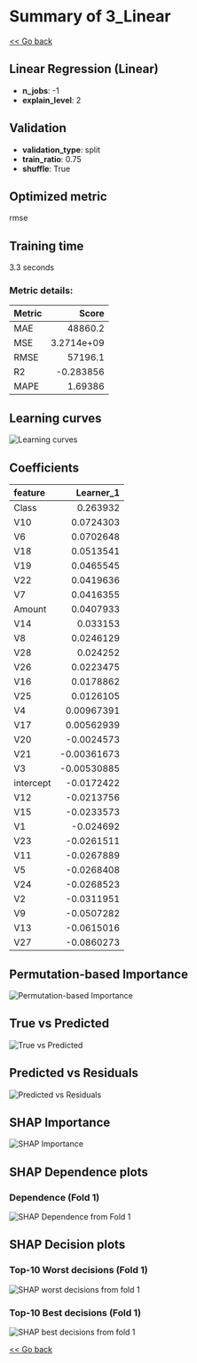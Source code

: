 # Summary of 3_Linear

[<< Go back](../README.md)


## Linear Regression (Linear)
- **n_jobs**: -1
- **explain_level**: 2

## Validation
 - **validation_type**: split
 - **train_ratio**: 0.75
 - **shuffle**: True

## Optimized metric
rmse

## Training time

3.3 seconds

### Metric details:
| Metric   |          Score |
|:---------|---------------:|
| MAE      | 48860.2        |
| MSE      |     3.2714e+09 |
| RMSE     | 57196.1        |
| R2       |    -0.283856   |
| MAPE     |     1.69386    |



## Learning curves
![Learning curves](learning_curves.png)

## Coefficients
| feature   |   Learner_1 |
|:----------|------------:|
| Class     |  0.263932   |
| V10       |  0.0724303  |
| V6        |  0.0702648  |
| V18       |  0.0513541  |
| V19       |  0.0465545  |
| V22       |  0.0419636  |
| V7        |  0.0416355  |
| Amount    |  0.0407933  |
| V14       |  0.033153   |
| V8        |  0.0246129  |
| V28       |  0.024252   |
| V26       |  0.0223475  |
| V16       |  0.0178862  |
| V25       |  0.0126105  |
| V4        |  0.00967391 |
| V17       |  0.00562939 |
| V20       | -0.0024573  |
| V21       | -0.00361673 |
| V3        | -0.00530885 |
| intercept | -0.0172422  |
| V12       | -0.0213756  |
| V15       | -0.0233573  |
| V1        | -0.024692   |
| V23       | -0.0261511  |
| V11       | -0.0267889  |
| V5        | -0.0268408  |
| V24       | -0.0268523  |
| V2        | -0.0311951  |
| V9        | -0.0507282  |
| V13       | -0.0615016  |
| V27       | -0.0860273  |


## Permutation-based Importance
![Permutation-based Importance](permutation_importance.png)
## True vs Predicted

![True vs Predicted](true_vs_predicted.png)


## Predicted vs Residuals

![Predicted vs Residuals](predicted_vs_residuals.png)



## SHAP Importance
![SHAP Importance](shap_importance.png)

## SHAP Dependence plots

### Dependence (Fold 1)
![SHAP Dependence from Fold 1](learner_fold_0_shap_dependence.png)

## SHAP Decision plots

### Top-10 Worst decisions (Fold 1)
![SHAP worst decisions from fold 1](learner_fold_0_shap_worst_decisions.png)
### Top-10 Best decisions (Fold 1)
![SHAP best decisions from fold 1](learner_fold_0_shap_best_decisions.png)

[<< Go back](../README.md)
